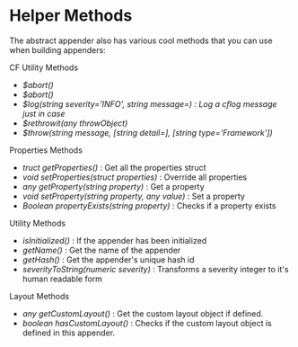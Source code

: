 # Helper Methods

The abstract appender also has various cool methods that you can use when building appenders:

CF Utility Methods

* <i>$abort()</i>
* <i>$abort()</i>
* <i>$log(string severity='INFO', string message=) : Log a cflog message just in case</i>
* <i>$rethrowit(any throwObject)</i>
* <i>$throw(string message, [string detail=], [string type='Framework'])</i>


Properties Methods

*  <i>truct getProperties()</i> : Get all the properties struct
*  <i>void setProperties(struct properties)</i> : Override all properties
*  <i>any getProperty(string property)</i> : Get a property
*  <i>void setProperty(string property, any value)</i> : Set a property
*  <i>Boolean propertyExists(string property)</i> : Checks if a property exists

Utility Methods
* <i>isInitialized()</i> : If the appender has been initialized
* <i>getName()</i> : Get the name of the appender
* <i>getHash()</i> : Get the appender's unique hash id
* <i>severityToString(numeric severity)</i> : Transforms a severity integer to it's human readable form

Layout Methods
* <i>any getCustomLayout()</i> : Get the custom layout object if defined.
* <i>boolean hasCustomLayout()</i> : Checks if the custom layout object is defined in this appender.





